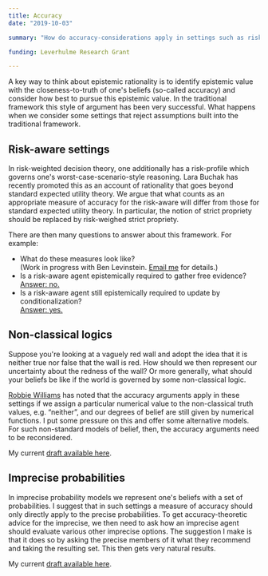 ```yaml
---
title: Accuracy
date: "2019-10-03"

summary: "How do accuracy-considerations apply in settings such as risk-aware decision theories, non-classical logic, imprecise probabilities?"

funding: Leverhulme Research Grant

---
```

A key way to think about epistemic rationality is to identify epistemic value with the closeness-to-truth of one's beliefs (so-called accuracy) and consider how best to pursue this epistemic value. In the traditional framework this style of argument has been very successful. What happens when we consider some settings that reject assumptions built into the traditional framework.

## Risk-aware settings

In risk-weighted decision theory, one additionally has a risk-profile which governs one's worst-case-scenario-style reasoning. Lara Buchak has recently promoted this as an account of rationality that goes beyond standard expected utility theory. We argue that what counts as an appropriate measure of accuracy for the risk-aware will differ from those for standard expected utility theory. In particular, the notion of strict propriety should be replaced by risk-weighed strict propriety.

There are then many questions to answer about this framework. For example:
* What do these measures look like?<br> (Work in progress with Ben Levinstein. [Email me](mailto:catrin@ccampbell-moore.com) for details.)
* Is a risk-aware agent epistemically required to gather free evidence? <br>[Answer: no.](/publication/2020-avoiding)
* Is a risk-aware agent still epistemically required to update by conditionalization? <br>[Answer: yes.](/publication/2020-update)

## Non-classical logics

Suppose you're looking at a vaguely red wall and adopt the idea that it is neither true nor false that the wall is red. How should we then represent our uncertainty about the redness of the wall? Or more generally, what should your beliefs be like if the world is governed by some non-classical logic.

[Robbie Williams](https://robert-williams.org/) has noted that the accuracy arguments apply in these settings if we assign a particular numerical value to the non-classical truth values, e.g. “neither”, and our degrees of belief are still given by numerical functions. I put some pressure on this and offer some alternative models. For such non-standard models of belief, then, the accuracy arguments need to be reconsidered.

My current [draft available here](/publication/probability-and-non-classical-logics/).



## Imprecise probabilities

In imprecise probability models we represent one's beliefs with a set of probabilities. I suggest that in such settings a measure of accuracy should only directly apply to the precise probabilities. To get accuracy-theoretic advice for the imprecise, we then need to ask how an imprecise agent should evaluate various other imprecise options. The suggestion I make is that it does so by asking the precise members of it what they recommend and taking the resulting set. This then gets very natural results.

My current [draft available here](/publication/accuracyIP/).
